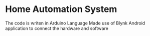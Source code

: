 # Home Automation System

The code is writen in Arduino Language 
Made use of Blynk Android application to connect the hardware and software
